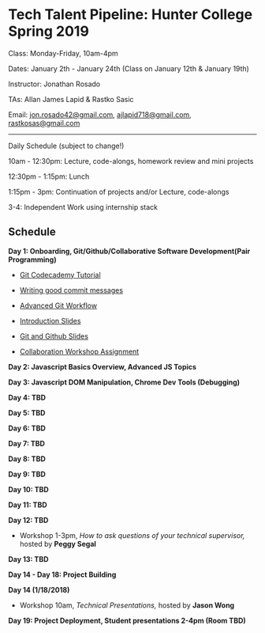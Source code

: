 # Tech Talent Pipeline: Hunter College Spring 2019

Class: Monday-Friday, 10am-4pm

Dates: January 2th - January 24th (Class on January 12th & January 19th)

Instructor: Jonathan Rosado

TAs: Allan James Lapid & Rastko Sasic

Email: jon.rosado42@gmail.com, ajlapid718@gmail.com, rastkosas@gmail.com

---

Daily Schedule (subject to change!)

10am - 12:30pm: Lecture, code-alongs, homework review and mini projects

12:30pm - 1:15pm: Lunch

1:15pm - 3pm: Continuation of projects and/or Lecture, code-alongs

3-4: Independent Work using internship stack

## Schedule

**Day 1: Onboarding, Git/Github/Collaborative Software Development(Pair Programming)**

- [Git Codecademy Tutorial](https://www.codecademy.com/learn/learn-git)

- [Writing good commit messages](https://medium.com/compass-true-north/writing-good-commit-messages-fc33af9d6321)

- [Advanced Git Workflow](https://www.atlassian.com/git/tutorials/comparing-workflows)

- [Introduction Slides](https://drive.google.com/file/d/1SkMvmSwW7QXIPzGCCCt7-KmMkw96jnls/view?usp=sharing)

- [Git and Github Slides](https://drive.google.com/file/d/1L_XvhD7U_n3Fttp8Q_v-M8B6v3IlTjv4/view?usp=sharing)

- [Collaboration Workshop Assignment](https://docs.google.com/document/d/1K94PRD-EN19PtFY7T7ao0JZ0cyKkAlMEjMZ8_VyfTNk/edit?usp=sharing)

**Day 2: Javascript Basics Overview, Advanced JS Topics**

**Day 3: Javascript DOM Manipulation, Chrome Dev Tools (Debugging)**

**Day 4: TBD**

**Day 5: TBD**

**Day 6: TBD**

**Day 7: TBD**

**Day 8: TBD**

**Day 9: TBD**

**Day 10: TBD**

**Day 11: TBD**

**Day 12: TBD**

- Workshop 1-3pm, _How to ask questions of your technical supervisor,_ hosted by __Peggy Segal__

**Day 13: TBD**

**Day 14 - Day 18: Project Building**

**Day 14 (1/18/2018)**

- Workshop 10am, _Technical Presentations,_ hosted by __Jason Wong__

**Day 19: Project Deployment, Student presentations 2-4pm (Room TBD)**
